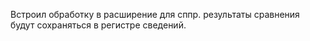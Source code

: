 Встроил обработку в расширение для сппр. 
результаты сравнения будут сохраняться в регистре сведений.
